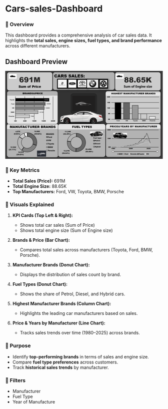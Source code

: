# Cars-sales-Dashboard
### 🔹 Overview

This dashboard provides a comprehensive analysis of car sales data. It highlights the **total sales, engine sizes, fuel types, and brand performance** across different manufacturers.
## Dashboard Preview
![Dashboard Preview](reports/Screenshot%20(26).png)

### 🔹 Key Metrics

* **Total Sales (Price):** 691M
* **Total Engine Size:** 88.65K
* **Top Manufacturers:** Ford, VW, Toyota, BMW, Porsche

### 🔹 Visuals Explained

1. **KPI Cards (Top Left & Right):**

   * Shows total car sales (Sum of Price)
   * Shows total engine size (Sum of Engine size)

2. **Brands & Price (Bar Chart):**

   * Compares total sales across manufacturers (Toyota, Ford, BMW, Porsche).

3. **Manufacturer Brands (Donut Chart):**

   * Displays the distribution of sales count by brand.

4. **Fuel Types (Donut Chart):**

   * Shows the share of Petrol, Diesel, and Hybrid cars.

5. **Highest Manufacturer Brands (Column Chart):**

   * Highlights the leading car manufacturers based on sales.

6. **Price & Years by Manufacturer (Line Chart):**

   * Tracks sales trends over time (1980–2025) across brands.

### 🔹 Purpose

* Identify **top-performing brands** in terms of sales and engine size.
* Compare **fuel type preferences** across customers.
* Track **historical sales trends** by manufacturer.

### 🔹 Filters

* Manufacturer
* Fuel Type
* Year of Manufacture
